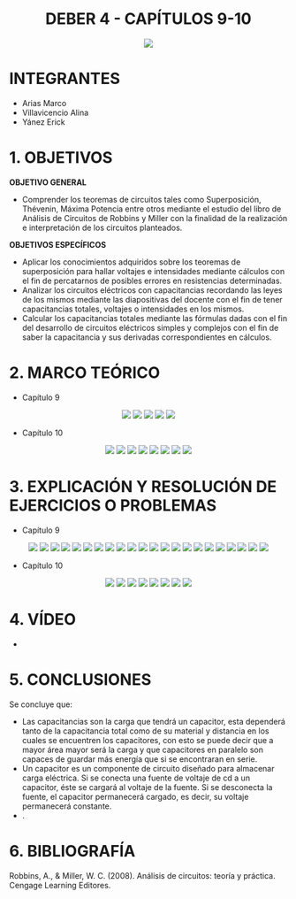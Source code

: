 <div align="center">

# DEBER 4 - CAPÍTULOS 9-10
  
![](https://github.com/erickyanez1/IMAGENES-DEBER-1/blob/main/espe.png) 

</div>

# **INTEGRANTES**

- Arias Marco
- Villavicencio Alina
- Yánez Erick


# **1. OBJETIVOS**

**OBJETIVO GENERAL**
  - Comprender los teoremas de circuitos tales como Superposición, Thévenin, Máxima Potencia entre otros mediante el estudio del libro de Análisis de Circuitos de Robbins y Miller con la finalidad de la realización e interpretación de los circuitos planteados.
 
 **OBJETIVOS ESPECÍFICOS**
  - Aplicar los conocimientos adquiridos sobre los teoremas de superposición para hallar voltajes e intensidades mediante cálculos con el fin de percatarnos de posibles errores en resistencias determinadas.
  - Analizar los circuitos eléctricos con capacitancias recordando las leyes de los mismos mediante las diapositivas del docente con el fin de tener capacitancias totales, voltajes o intensidades en los mismos.
  - Calcular los capacitancias totales mediante las fórmulas dadas con el fin del desarrollo de circuitos eléctricos simples y complejos con el fin de saber la capacitancia y sus derivadas correspondientes en cálculos.
  
# **2. MARCO TEÓRICO**

- Capítulo 9
<div align="center">

![](https://github.com/erickyanez1/DEBER5/blob/main/IMG/Marco_Teorico_1_cap9.png)
![](https://github.com/erickyanez1/DEBER5/blob/main/IMG/Marco_Teorico_2_cap9.png)
![](https://github.com/erickyanez1/DEBER5/blob/main/IMG/Marco_Teorico_3_cap9.png)
![](https://github.com/erickyanez1/DEBER5/blob/main/IMG/Marco_Teorico_4_cap9.png)
![](https://github.com/erickyanez1/DEBER5/blob/main/IMG/Marco_Teorico_5_cap9.png)
  


</div>


- Capítulo 10
<div align="center">

![](https://github.com/erickyanez1/DEBER5/blob/main/IMG/Mapa_Cap10_P1.jpg)
![](https://github.com/erickyanez1/DEBER5/blob/main/IMG/Mapa_Cap10_P2.jpg)
![](https://github.com/erickyanez1/DEBER5/blob/main/IMG/Mapa_Cap10_P3.jpg)
![](https://github.com/erickyanez1/DEBER5/blob/main/IMG/Mapa_Cap10_P4.jpg)
![](https://github.com/erickyanez1/DEBER5/blob/main/IMG/Mapa_Cap10_P5.jpg)
![](https://github.com/erickyanez1/DEBER5/blob/main/IMG/Mapa_Cap10_P6.jpg)
![](https://github.com/erickyanez1/DEBER5/blob/main/IMG/Mapa_Cap10_P7.jpg)
![](https://github.com/erickyanez1/DEBER5/blob/main/IMG/Mapa_Cap10_P8.jpg)

</div>




# **3. EXPLICACIÓN Y RESOLUCIÓN DE EJERCICIOS O PROBLEMAS**

- Capítulo 9
<div align="center">

![](https://github.com/erickyanez1/DEBER5/blob/main/IMG/Ejer_1_cap9.png)
![](https://github.com/erickyanez1/DEBER5/blob/main/IMG/Ejer_3_cap9.png)
![](https://github.com/erickyanez1/DEBER5/blob/main/IMG/Ejer_5_cap9.png)
![](https://github.com/erickyanez1/DEBER5/blob/main/IMG/Ejer_7_cap9.png)
![](https://github.com/erickyanez1/DEBER5/blob/main/IMG/Ejer_9_cap9.png)
![](https://github.com/erickyanez1/DEBER5/blob/main/IMG/Ejer_11_cap9.png)
![](https://github.com/erickyanez1/DEBER5/blob/main/IMG/Ejer_13_15_cap9.png)
![](https://github.com/erickyanez1/DEBER5/blob/main/IMG/Ejer_17_cap9.png)
![](https://github.com/erickyanez1/DEBER5/blob/main/IMG/Ejer_19_cap9.png)
![](https://github.com/erickyanez1/DEBER5/blob/main/IMG/Ejer_21_23_cap9.png)
![](https://github.com/erickyanez1/DEBER5/blob/main/IMG/Ejer_25_cap9.png)
![](https://github.com/erickyanez1/DEBER5/blob/main/IMG/Ejer_27_29_cap9.png)
![](https://github.com/erickyanez1/DEBER5/blob/main/IMG/Ejer_31_cap9.png)
![](https://github.com/erickyanez1/DEBER5/blob/main/IMG/Ejer_33_cap9.png)
![](https://github.com/erickyanez1/DEBER5/blob/main/IMG/35.PNG)
![](https://github.com/erickyanez1/DEBER5/blob/main/IMG/37.PNG) 
![](https://github.com/erickyanez1/DEBER5/blob/main/IMG/39-1.PNG)
![](https://github.com/erickyanez1/DEBER5/blob/main/IMG/39-2.PNG)
![](https://github.com/erickyanez1/DEBER5/blob/main/IMG/41.PNG)
![](https://github.com/erickyanez1/DEBER5/blob/main/IMG/49-1.PNG)
![](https://github.com/erickyanez1/DEBER5/blob/main/IMG/49-2.PNG)
![](https://github.com/erickyanez1/DEBER5/blob/main/IMG/51.PNG)


</div>

- Capítulo 10
<div align="center">

![](https://github.com/erickyanez1/DEBER5/blob/main/IMG/10-1.PNG)
![](https://github.com/erickyanez1/DEBER5/blob/main/IMG/10-3.PNG)
![](https://github.com/erickyanez1/DEBER5/blob/main/IMG/10-5.PNG)
![](https://github.com/erickyanez1/DEBER5/blob/main/IMG/10-7.PNG)
![](https://github.com/erickyanez1/DEBER5/blob/main/IMG/10-9.PNG)
![](https://github.com/erickyanez1/DEBER5/blob/main/IMG/10-11.PNG)
![](https://github.com/erickyanez1/DEBER5/blob/main/IMG/10-112.PNG)
![](https://github.com/erickyanez1/DEBER5/blob/main/IMG/10-13.PNG)


</div>

# **4. VÍDEO**

- 

# **5. CONCLUSIONES**

Se concluye que:

- Las capacitancias son la carga que tendrá un capacitor, esta dependerá tanto de la capacitancia total como de su material y distancia en los cuales se encuentren los capacitores, con esto se puede decir que a mayor área mayor será la carga y que capacitores en paralelo son capaces de guardar más energía que si se encontraran en serie.
- Un capacitor es un componente de circuito diseñado para almacenar carga eléctrica. Si se conecta una fuente de voltaje de cd a un capacitor, éste
se cargará al voltaje de la fuente. Si se desconecta la fuente, el capacitor permanecerá cargado, es decir, su voltaje permanecerá constante.
- .


# **6. BIBLIOGRAFÍA**

Robbins, A., & Miller, W. C. (2008). Análisis de circuitos: teoría y práctica. Cengage Learning Editores.
